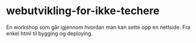 # webutvikling-for-ikke-techere
En workshop som går igjennom hvordan man kan sette opp en nettside. Fra enkel html til bygging og deploying.
